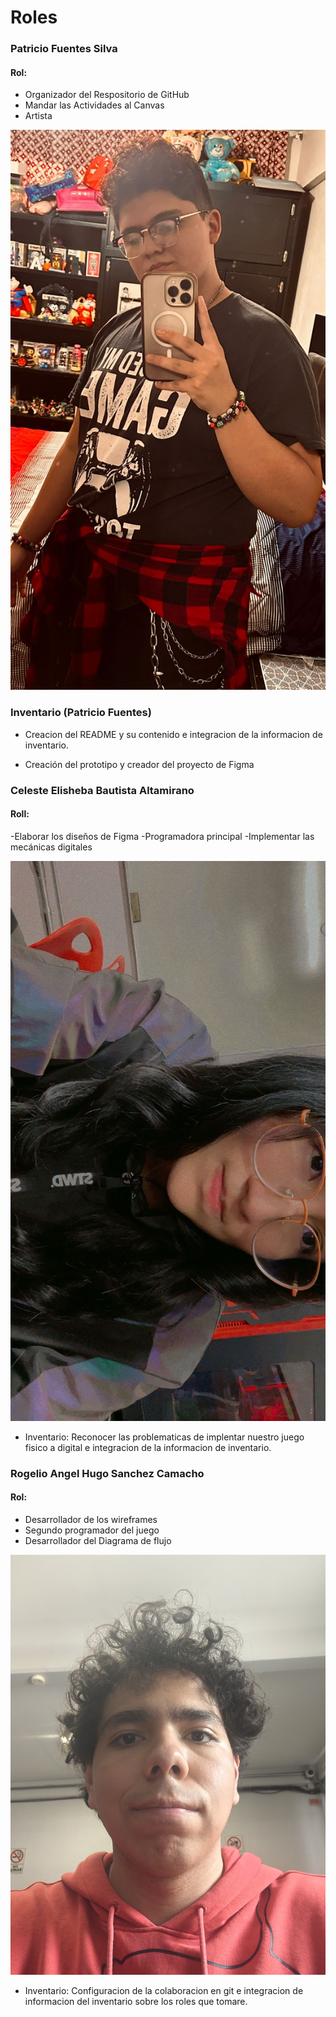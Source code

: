 # Roles
### Patricio Fuentes Silva 

#### Rol:
- Organizador del Respositorio de GitHub
- Mandar las Actividades al Canvas
- Artista 

![Mi Cara:](./assets/Mi%20Cara.jpeg)

### Inventario (Patricio Fuentes)
- Creacion del README y su contenido e integracion de la informacion de inventario.

- Creación del prototipo y creador del proyecto de Figma

### Celeste Elisheba Bautista Altamirano

#### Roll:
-Elaborar los diseños de Figma
-Programadora principal
-Implementar las mecánicas digitales

![Mi foto:](./assets/Foto_Celeste.jpg)

- Inventario: Reconocer las problematicas de implentar nuestro juego fisico a digital e integracion de la informacion de inventario.

### Rogelio Angel Hugo Sanchez Camacho 

#### Rol:
- Desarrollador de los wireframes
- Segundo programador del juego
- Desarrollador del Diagrama de flujo

![Mi Cara:](./assets/RogelioFoto.jpg)

- Inventario: Configuracion de la colaboracion en git e integracion de informacion del inventario sobre los roles que tomare.